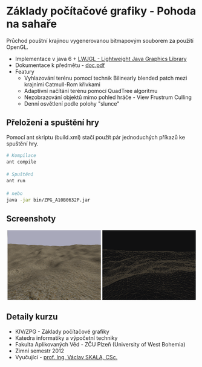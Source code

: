 # Základy počítačové grafiky - Pohoda na sahaře

Průchod pouštní krajinou vygenerovanou bitmapovým souborem za použití OpenGL.


* Implementace v java 6 + [LWJGL - Lightweight Java Graphics Library](http://www.lwjgl.org/)
* Dokumentace k předmětu - [doc.pdf](doc/doc.pdf)
* Featury
  * Vyhlazování terénu pomocí technik Bilinearly blended patch mezi krajními Catmull-Rom křivkami
  * Adaptivní načítání terénu pomocí QuadTree algoritmu
  * Nezobrazování objektů mimo pohled hráče - View Frustrum Culling
  * Denní osvětlení podle polohy "slunce"
  
## Přeložení a spuštění hry
Pomocí ant skriptu (build.xml) stačí použít pár jednoduchých příkazů ke spuštění hry.

```bash
# Kompilace
ant compile

# Spuštění
ant run

# nebo
java -jar bin/ZPG_A10B0632P.jar
```

## Screenshoty
<p align="center">
 <img width="49%" src="doc/1.png" alt="Pohoda na Sahaře" />
 <img width="49%" src="doc/4.png" alt="Pohoda na Sahaře - wireframe" />
</p>

## Detaily kurzu
* KIV/ZPG - Základy počítačové grafiky
* Katedra informatiky a výpočetní techniky
* Fakulta Aplikovaných Věd - ZČU Plzeň (University of West Bohemia)
* Zimní semestr 2012
* Vyučující - [prof. Ing. Václav  SKALA, CSc.](http://www.vaclavskala.eu/)
